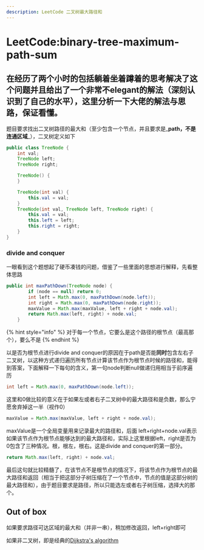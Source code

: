 ```yaml
---
description: LeetCode 二叉树最大路径和
---
```


# LeetCode:binary-tree-maximum-path-sum

## 在经历了两个小时的包括躺着坐着蹲着的思考解决了这个问题并且给出了一个非常不elegant的解法（深刻认识到了自己的水平），这里分析一下大佬的解法与思路，保证看懂。

题目要求找出二叉树路径的最大和（至少包含一个节点，并且要求是_**path，不是连通区域**_），二叉树定义如下

```java
public class TreeNode {
    int val;
    TreeNode left;
    TreeNode right;

    TreeNode() {
    }

    TreeNode(int val) {
        this.val = val;
    }
    TreeNode(int val, TreeNode left, TreeNode right) {
        this.val = val;
        this.left = left;
        this.right = right;
    }
}
```

### divide and conquer

一眼看到这个题想起了硬币凑钱的问题，借鉴了一些里面的思想进行解释，先看整体思路

```java
public int maxPathDown(TreeNode node) {
        if (node == null) return 0;
        int left = Math.max(0, maxPathDown(node.left));
        int right = Math.max(0, maxPathDown(node.right));
        maxValue = Math.max(maxValue, left + right + node.val);
        return Math.max(left, right) + node.val;
    }
```

{% hint style="info" %}
对于每一个节点，它要么是这个路径的根节点（最高那个），要么不是
{% endhint %}

以是否为根节点进行divide and conquer的原因在于path是否能**同时**包含左右子二叉树，以这种方式递归遍历所有节点计算该节点作为根节点时候的路径和，能得到答案，下面解释一下每句的含义，第一句node判断null做递归用相当于前序遍历

```java
int left = Math.max(0, maxPathDown(node.left));
```

这里和0做比较的意义在于如果左或者右子二叉树中的最大路径和是负数，那么宁愿舍弃掉这一半（视作0）

```java
maxValue = Math.max(maxValue, left + right + node.val);
```

maxValue是一个全局变量用来记录最大的路径和，后面 left+right+node.val表示如果该节点作为根节点能够达到的最大路径和，实际上这里根据left，right是否为0包含了三种情况。根，根左，根右。这是divide and conquer的第一部分。

```java
return Math.max(left, right) + node.val;
```

最后这句就比较精髓了，在该节点不是根节点的情况下，将该节点作为根节点的最大路径和返回（相当于把这部分子树压缩在了一个节点中，节点的值是这部分树的最大路径和），由于题目要求是路径，所以只能选左或者右子树压缩，选择大的那个。

## Out of box

如果要求路径可达区域的最大和（并非一串），稍加修改返回，left+right即可

如果非二叉树，即是经典的[Dijkstra's algorithm](https://en.wikipedia.org/wiki/Dijkstra%27s_algorithm)

